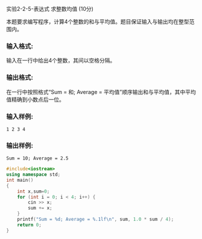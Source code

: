 实验2-2-5-表达式 求整数均值 (10分)

本题要求编写程序，计算4个整数的和与平均值。题目保证输入与输出均在整型范围内。

### 输入格式:

输入在一行中给出4个整数，其间以空格分隔。

### 输出格式:

在一行中按照格式“Sum = 和; Average = 平均值”顺序输出和与平均值，其中平均值精确到小数点后一位。

### 输入样例:

```in
1 2 3 4
```

### 输出样例:

```
Sum = 10; Average = 2.5
```



```c++
#include<iostream>
using namespace std;
int main()
{
	int x,sum=0;
	for (int i = 0; i < 4; i++) {
		cin >> x;
		sum += x;
	}
	printf("Sum = %d; Average = %.1lf\n", sum, 1.0 * sum / 4);
	return 0;
}
```



